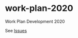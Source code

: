 # work-plan-2020
Work Plan Development 2020

See [Issues](https://github.com/ggim-exercise/work-plan-2020/issues)
